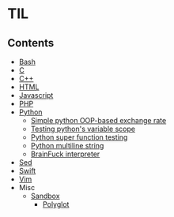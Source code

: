 TIL
===

Contents
--------

+ [Bash](bash)
+ [C](c)
+ [C++](cpp)
+ [HTML](html)
+ [Javascript](javascript)
+ [PHP](php)
+ [Python](python)
    - [Simple python OOP-based exchange rate](python/exchange)
    - [Testing python's variable scope](python/scope)
    - [Python super function testing](python/super)
    - [Python multiline string](python/docstring)
    - [BrainFuck interpreter](python/brainfuck)
+ [Sed](sed)
+ [Swift](swift)
+ [Vim](vim)
+ Misc
    + [Sandbox](sandbox)
        - [Polyglot](sandbox/polyglot)
